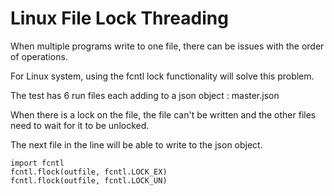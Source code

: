 # Linux File Lock Threading

When multiple programs write to one file, there can be issues with the order of operations.

For Linux system, using the fcntl lock functionality will solve this problem.

The test has 6 run files each adding to a json object : master.json

When there is a lock on the file, the file can't be written and the other files need to wait for it to be unlocked.

The next file in the line will be able to write to the json object.

	import fcntl
	fcntl.flock(outfile, fcntl.LOCK_EX)
	fcntl.flock(outfile, fcntl.LOCK_UN)
